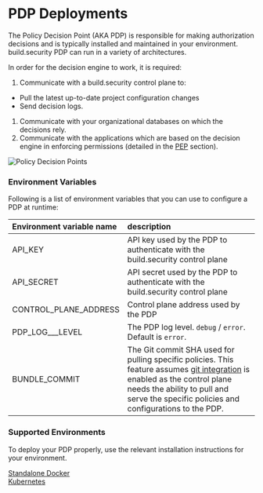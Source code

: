 # PDP Deployments

The Policy Decision Point \(AKA PDP\) is responsible for making authorization decisions and is typically installed and maintained in your environment. build.security PDP can run in a variety of architectures.

In order for the decision engine to work, it is required:

1. Communicate with a build.security control plane to:

* Pull the latest up-to-date project configuration changes
* Send decision logs.

1. Communicate with your organizational databases on which the decisions rely.
2. Communicate with the applications which are based on the decision engine in enforcing permissions \(detailed in the [PEP](../../pep-integrations.md) section\).

![Policy Decision Points](https://files.readme.io/981bdf2-Policy_Decision_Points.jpg)

### Environment Variables

Following is a list of environment variables that you can use to configure a PDP at runtime:

| Environment variable name | description |
| :--- | :--- |
| API\_KEY | API key used by the PDP to authenticate with the build.security control plane |
| API\_SECRET | API secret used by the PDP to authenticate with the build.security control plane |
| CONTROL\_PLANE\_ADDRESS | Control plane address used by the PDP |
| PDP\_LOG_\__LEVEL | The PDP log level. `debug` / `error`. Default is `error`. |
| BUNDLE\_COMMIT | The Git commit SHA used for pulling specific policies. This feature assumes [git integration](../../project-settings/git-integration-settings.md) is enabled as the control plane needs the ability to pull and serve the specific policies and configurations to the PDP. |

### Supported Environments

To deploy your PDP properly, use the relevant installation instructions for your environment.

[Standalone Docker](standalone-docker-1.md)  
[Kubernetes](kubernetes.md)

